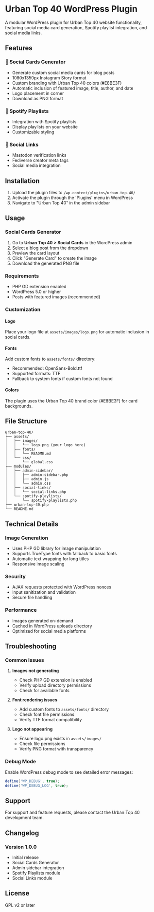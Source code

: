 # Urban Top 40 WordPress Plugin

A modular WordPress plugin for Urban Top 40 website functionality, featuring social media card generation, Spotify playlist integration, and social media links.

## Features

### 🎨 Social Cards Generator
- Generate custom social media cards for blog posts
- 1080x1350px Instagram Story format
- Custom branding with Urban Top 40 colors (#E8BE3F)
- Automatic inclusion of featured image, title, author, and date
- Logo placement in corner
- Download as PNG format

### 🎵 Spotify Playlists
- Integration with Spotify playlists
- Display playlists on your website
- Customizable styling

### 🔗 Social Links
- Mastodon verification links
- Fediverse creator meta tags
- Social media integration

## Installation

1. Upload the plugin files to `/wp-content/plugins/urban-top-40/`
2. Activate the plugin through the 'Plugins' menu in WordPress
3. Navigate to "Urban Top 40" in the admin sidebar

## Usage

### Social Cards Generator

1. Go to **Urban Top 40 > Social Cards** in the WordPress admin
2. Select a blog post from the dropdown
3. Preview the card layout
4. Click "Generate Card" to create the image
5. Download the generated PNG file

### Requirements

- PHP GD extension enabled
- WordPress 5.0 or higher
- Posts with featured images (recommended)

### Customization

#### Logo
Place your logo file at `assets/images/logo.png` for automatic inclusion in social cards.

#### Fonts
Add custom fonts to `assets/fonts/` directory:
- Recommended: OpenSans-Bold.ttf
- Supported formats: TTF
- Fallback to system fonts if custom fonts not found

#### Colors
The plugin uses the Urban Top 40 brand color (#E8BE3F) for card backgrounds.

## File Structure

```
urban-top-40/
├── assets/
│   ├── images/
│   │   └── logo.png (your logo here)
│   ├── fonts/
│   │   └── README.md
│   └── css/
│       └── global.css
├── modules/
│   ├── admin-sidebar/
│   │   ├── admin-sidebar.php
│   │   ├── admin.js
│   │   └── admin.css
│   ├── social-links/
│   │   └── social-links.php
│   └── spotify-playlists/
│       └── spotify-playlists.php
├── urban-top-40.php
└── README.md
```

## Technical Details

### Image Generation
- Uses PHP GD library for image manipulation
- Supports TrueType fonts with fallback to basic fonts
- Automatic text wrapping for long titles
- Responsive image scaling

### Security
- AJAX requests protected with WordPress nonces
- Input sanitization and validation
- Secure file handling

### Performance
- Images generated on-demand
- Cached in WordPress uploads directory
- Optimized for social media platforms

## Troubleshooting

### Common Issues

1. **Images not generating**
   - Check PHP GD extension is enabled
   - Verify upload directory permissions
   - Check for available fonts

2. **Font rendering issues**
   - Add custom fonts to `assets/fonts/` directory
   - Check font file permissions
   - Verify TTF format compatibility

3. **Logo not appearing**
   - Ensure logo.png exists in `assets/images/`
   - Check file permissions
   - Verify PNG format with transparency

### Debug Mode

Enable WordPress debug mode to see detailed error messages:
```php
define('WP_DEBUG', true);
define('WP_DEBUG_LOG', true);
```

## Support

For support and feature requests, please contact the Urban Top 40 development team.

## Changelog

### Version 1.0.0
- Initial release
- Social Cards Generator
- Admin sidebar integration
- Spotify Playlists module
- Social Links module

## License

GPL v2 or later


